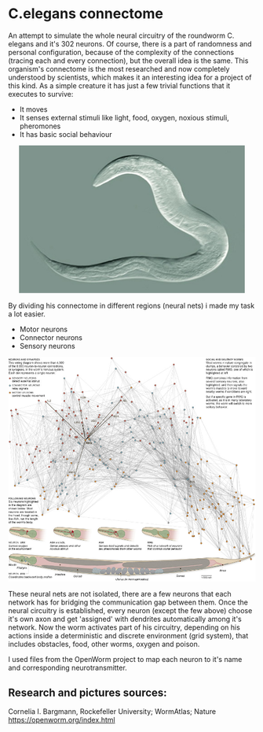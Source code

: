 # C.elegans connectome
An attempt to simulate the whole neural circuitry of the roundworm C. elegans and it's 302 neurons. Of course, there is a part of randomness and personal configuration, because of the complexity of the connections (tracing each and every connection), but the overall idea is the same.
This organism's connectome is the most researched and now completely understood by scientists, which makes it an interesting idea for a project of this kind. As a simple creature it has just a few trivial functions that it executes to survive: 
- It moves
- It senses external stimuli like light, food, oxygen, noxious stimuli, pheromones
- It has basic social behaviour

<p align="center">
  <img width="460" height="300" src="images/celegans.jpg">
</p>

By dividing his connectome in different regions (neural nets) i made my task a lot easier. 

- Motor neurons
- Connector neurons
- Sensory neurons

![Image description](images/celegans_neural_map.jpg)

These neural nets are not isolated, there are a few neurons that each network has for bridging the communication gap between them. Once the neural circuitry is established, every neuron (except the few above) choose it's own axon and get 'assigned' with dendrites automatically among it's network. Now the worm activates part of his circuitry, depending on his actions inside a deterministic and discrete environment (grid system), that includes obstacles, food, other worms, oxygen and poison.

I used files from the OpenWorm project to map each neuron to it's name and corresponding neurotransmitter.

## Research and pictures sources:
Cornelia I. Bargmann, Rockefeller University; WormAtlas; Nature  
https://openworm.org/index.html
